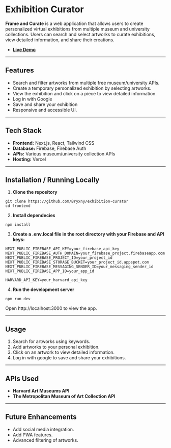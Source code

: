 # Exhibition Curator

**Frame and Curate** is a web application that allows users to create personalized virtual exhibitions from multiple museum and university collections. Users can search and select artworks to curate exhibitions, view detailed information, and share their creations.  

- [**Live Demo**](https://frameandcurate.vercel.app/exhibition)
  
---

## Features

- Search and filter artworks from multiple free museum/university APIs.  
- Create a temporary personalized exhibition by selecting artworks.
- View the exhibition and click on a piece to view detailed information.
- Log in with Google
- Save and share your exhibition
- Responsive and accessible UI.  

---

## Tech Stack

- **Frontend:** Next.js, React, Tailwind CSS  
- **Database:** Firebase, Firebase Auth
- **APIs:** Various museum/university collection APIs
- **Hosting:** Vercel   

---

## Installation / Running Locally

1. **Clone the repository**  

```
git clone https://github.com/Bryxny/exhibition-curator
cd frontend
```

2. **Install dependecies**

```
npm install
```

3. **Create a .env.local file in the root directory with your Firebase and API keys:**

```
NEXT_PUBLIC_FIREBASE_API_KEY=your_firebase_api_key
NEXT_PUBLIC_FIREBASE_AUTH_DOMAIN=your_firebase_project.firebaseapp.com
NEXT_PUBLIC_FIREBASE_PROJECT_ID=your_project_id
NEXT_PUBLIC_FIREBASE_STORAGE_BUCKET=your_project_id.appspot.com
NEXT_PUBLIC_FIREBASE_MESSAGING_SENDER_ID=your_messaging_sender_id
NEXT_PUBLIC_FIREBASE_APP_ID=your_app_id

HARVARD_API_KEY=your_harvard_api_key
```
4. **Run the development server**

```
npm run dev
```
Open http://localhost:3000 to view the app.

---

## Usage

1. Search for artworks using keywords.
2. Add artworks to your personal exhibition.  
3. Click on an artwork to view detailed information.
4. Log in with google to save and share your exhibitions. 

---

## APIs Used

- **Harvard Art Museums API**
- **The Metropolitan Museum of Art Collection API**

---

## Future Enhancements

- Add social media integration.  
- Add PWA features.
- Advanced filtering of artworks. 



